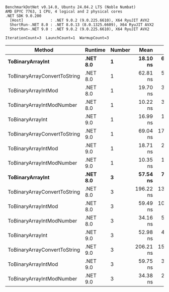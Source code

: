 ```

BenchmarkDotNet v0.14.0, Ubuntu 24.04.2 LTS (Noble Numbat)
AMD EPYC 7763, 1 CPU, 4 logical and 2 physical cores
.NET SDK 9.0.200
  [Host]            : .NET 9.0.2 (9.0.225.6610), X64 RyuJIT AVX2
  ShortRun-.NET 8.0 : .NET 8.0.13 (8.0.1325.6609), X64 RyuJIT AVX2
  ShortRun-.NET 9.0 : .NET 9.0.2 (9.0.225.6610), X64 RyuJIT AVX2

IterationCount=3  LaunchCount=1  WarmupCount=3  

```
| Method                       | Runtime  | Number | Mean      | Error     | StdDev   | Min       | Max       | Gen0   | Allocated |
|----------------------------- |--------- |------- |----------:|----------:|---------:|----------:|----------:|-------:|----------:|
| **ToBinaryArrayInt**             | **.NET 8.0** | **1**      |  **18.10 ns** |  **6.458 ns** | **0.354 ns** |  **17.87 ns** |  **18.50 ns** | **0.0019** |      **32 B** |
| ToBinaryArrayConvertToString | .NET 8.0 | 1      |  62.81 ns |  5.961 ns | 0.327 ns |  62.43 ns |  63.02 ns | 0.0057 |      96 B |
| ToBinaryArrayIntMod          | .NET 8.0 | 1      |  19.70 ns |  3.490 ns | 0.191 ns |  19.53 ns |  19.91 ns | 0.0019 |      32 B |
| ToBinaryArrayIntModNumber    | .NET 8.0 | 1      |  10.22 ns |  3.238 ns | 0.177 ns |  10.07 ns |  10.41 ns | 0.0019 |      32 B |
| ToBinaryArrayInt             | .NET 9.0 | 1      |  16.99 ns |  1.797 ns | 0.098 ns |  16.91 ns |  17.10 ns | 0.0019 |      32 B |
| ToBinaryArrayConvertToString | .NET 9.0 | 1      |  69.04 ns | 17.155 ns | 0.940 ns |  68.29 ns |  70.10 ns | 0.0057 |      96 B |
| ToBinaryArrayIntMod          | .NET 9.0 | 1      |  18.71 ns |  2.857 ns | 0.157 ns |  18.54 ns |  18.86 ns | 0.0019 |      32 B |
| ToBinaryArrayIntModNumber    | .NET 9.0 | 1      |  10.35 ns |  1.754 ns | 0.096 ns |  10.25 ns |  10.44 ns | 0.0019 |      32 B |
| **ToBinaryArrayInt**             | **.NET 8.0** | **3**      |  **57.54 ns** |  **7.815 ns** | **0.428 ns** |  **57.22 ns** |  **58.03 ns** | **0.0057** |      **96 B** |
| ToBinaryArrayConvertToString | .NET 8.0 | 3      | 196.22 ns | 13.755 ns | 0.754 ns | 195.77 ns | 197.09 ns | 0.0176 |     296 B |
| ToBinaryArrayIntMod          | .NET 8.0 | 3      |  59.49 ns | 10.489 ns | 0.575 ns |  58.98 ns |  60.11 ns | 0.0057 |      96 B |
| ToBinaryArrayIntModNumber    | .NET 8.0 | 3      |  34.16 ns |  5.227 ns | 0.286 ns |  33.95 ns |  34.48 ns | 0.0057 |      96 B |
| ToBinaryArrayInt             | .NET 9.0 | 3      |  52.98 ns |  4.505 ns | 0.247 ns |  52.76 ns |  53.25 ns | 0.0057 |      96 B |
| ToBinaryArrayConvertToString | .NET 9.0 | 3      | 206.21 ns | 15.401 ns | 0.844 ns | 205.29 ns | 206.95 ns | 0.0176 |     296 B |
| ToBinaryArrayIntMod          | .NET 9.0 | 3      |  59.75 ns |  3.370 ns | 0.185 ns |  59.54 ns |  59.88 ns | 0.0057 |      96 B |
| ToBinaryArrayIntModNumber    | .NET 9.0 | 3      |  34.38 ns |  2.563 ns | 0.140 ns |  34.28 ns |  34.54 ns | 0.0057 |      96 B |
